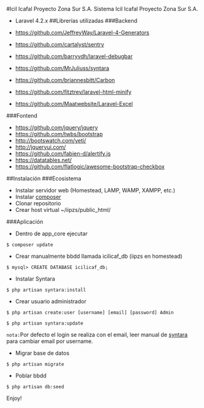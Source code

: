 #Icil Icafal Proyecto Zona Sur S.A.
Sistema Icil Icafal Proyecto Zona Sur S.A.

- Laravel 4.2.x
##Librerías utilizadas
###Backend

- <https://github.com/JeffreyWay/Laravel-4-Generators>
- <https://github.com/cartalyst/sentry>
- <https://github.com/barryvdh/laravel-debugbar>
- <https://github.com/MrJuliuss/syntara>
- <https://github.com/briannesbitt/Carbon>
- <https://github.com/fitztrev/laravel-html-minify>
- <https://github.com/Maatwebsite/Laravel-Excel>

###Fontend

- <https://github.com/jquery/jquery>
- <https://github.com/twbs/bootstrap>
- <http://bootswatch.com/yeti/>
- <http://jqueryui.com/>
- <https://github.com/fabien-d/alertify.js>
- <https://datatables.net/>
- <https://github.com/flatlogic/awesome-bootstrap-checkbox>

##Instalación
###Ecosistema
- Instalar servidor web (Homestead, LAMP, WAMP, XAMPP, etc.)
- Instalar [composer](http://getcomposer.org/)
- Clonar repositorio
- Crear host virtual ~/iipzs/public_html/

###Aplicación
- Dentro de app_core ejecutar
```
$ composer update
```
- Crear manualmente bbdd llamada icilicaf_db (iipzs en homestead)
```
$ mysql> CREATE DATABASE icilicaf_db;
```
- Instalar Syntara
```
$ php artisan syntara:install
```
- Crear usuario administrador
```
$ php artisan create:user [username] [email] [password] Admin
```
```
$ php artisan syntara:update
```
`nota:`Por defecto el login se realiza con el email, leer manual de [syntara](https://github.com/MrJuliuss/syntara) para cambiar email por username.
- Migrar base de datos
```
$ php artisan migrate
```
- Poblar bbdd
```
$ php artisan db:seed
```

Enjoy!
